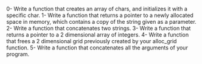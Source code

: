0-	Write a function that creates an array of chars, and initializes it with a specific char.
1-	Write a function that returns a pointer to a newly allocated space in memory, which contains a copy of the string given as a parameter.
2-	Write a function that concatenates two strings.
3-	Write a function that returns a pointer to a 2 dimensional array of integers.
4-	Write a function that frees a 2 dimensional grid previously created by your alloc_grid function.
5-	Write a function that concatenates all the arguments of your program.
